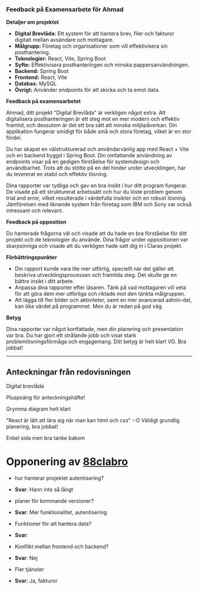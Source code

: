 ### Feedback på Examensarbete för Ahmad

**Detaljer om projektet**

- **Digital Brevlåda:** Ett system för att hantera brev, filer och fakturor digitalt mellan avsändare och mottagare.
- **Målgrupp:** Företag och organisationer som vill effektivisera sin posthantering.
- **Teknologier:** React, Vite, Spring Boot
- **Syfte:** Effektivisera posthanteringen och minska pappersanvändningen.
- **Backend:** Spring Boot 
- **Frontend:** React, Vite
- **Databas:** MySQL
- **Övrigt:** Använder endpoints för att skicka och ta emot data.

**Feedback på examensarbetet**

Ahmad, ditt projekt "Digital Brevlåda" är verkligen något extra. Att digitalisera posthanteringen är ett steg mot en mer modern och effektiv framtid, och dessutom är det ett bra sätt att minska miljöpåverkan. Din applikation fungerar smidigt för både små och stora företag, vilket är en stor fördel.

Du har skapat en välstrukturerad och användarvänlig app med React + Vite och en backend byggd i Spring Boot. Din omfattande användning av endpoints visar på en gedigen förståelse för systemdesign och användbarhet. Trots att du stötte på en del hinder under utvecklingen, har du levererat en stabil och effektiv lösning.

Dina rapporter var tydliga och gav en bra insikt i hur ditt program fungerar. De visade på ett strukturerat arbetssätt och hur du löste problem genom trial and error, vilket resulterade i värdefulla insikter och en robust lösning. Jämförelsen med liknande system från företag som IBM och Sony var också intressant och relevant.

**Feedback på opposition**

Du hanterade frågorna väl och visade att du hade en bra förståelse för ditt projekt och de teknologier du använde. Dina frågor under oppositionen var skarpsinniga och visade att du verkligen hade satt dig in i Claras projekt.

**Förbättringspunkter**

- Din rapport kunde vara lite mer utförlig, speciellt när det gäller att beskriva utvecklingsprocessen och framtida steg. Det skulle ge en bättre insikt i ditt arbete.
- Anpassa dina rapporter efter läsaren. Tänk på vad mottagaren vill veta för att göra dem mer utförliga och riktade mot den tänkta målgruppen.
- Att lägga till fler bilder och aktiviteter, samt en mer avancerad admin-del, kan öka värdet på programmet. Men du är redan på god väg.

**Betyg**

Dina rapporter var något kortfattade, men din planering och presentation var bra. Du har gjort ett strålande jobb och visat stark problemlösningsförmåga och engagemang. Ditt betyg är helt klart VG. Bra jobbat!

---

## Anteckningar från redovisningen

Digital brevlåda

Pluspoäng för anteckningshäfte!

Grymma diagram helt klart

"React är lätt att lära sig när man kan html och css" :-O
Väldigt grundlig planering, bra jobbat!

Enkel sida men bra tanke bakom

# Opponering av [88clabro](88clabro.md)

- hur hanterar projektet autentisering?
- **Svar**: Hann inte så långt

- planer för kommande versioner?
- **Svar**: Mer funktionalitet, autentisering

- Funktioner för att hantera data?
- **Svar**:

- Konflikt mellan frontend och backend?
- **Svar**: Nej

- Fler tjänster
- **Svar**: Ja, fakturor
